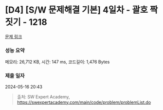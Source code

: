 # [D4] [S/W 문제해결 기본] 4일차 - 괄호 짝짓기 - 1218 

[문제 링크](https://swexpertacademy.com/main/code/problem/problemDetail.do?contestProbId=AV14eWb6AAkCFAYD) 

### 성능 요약

메모리: 26,712 KB, 시간: 147 ms, 코드길이: 1,476 Bytes

### 제출 일자

2024-05-16 20:43



> 출처: SW Expert Academy, https://swexpertacademy.com/main/code/problem/problemList.do